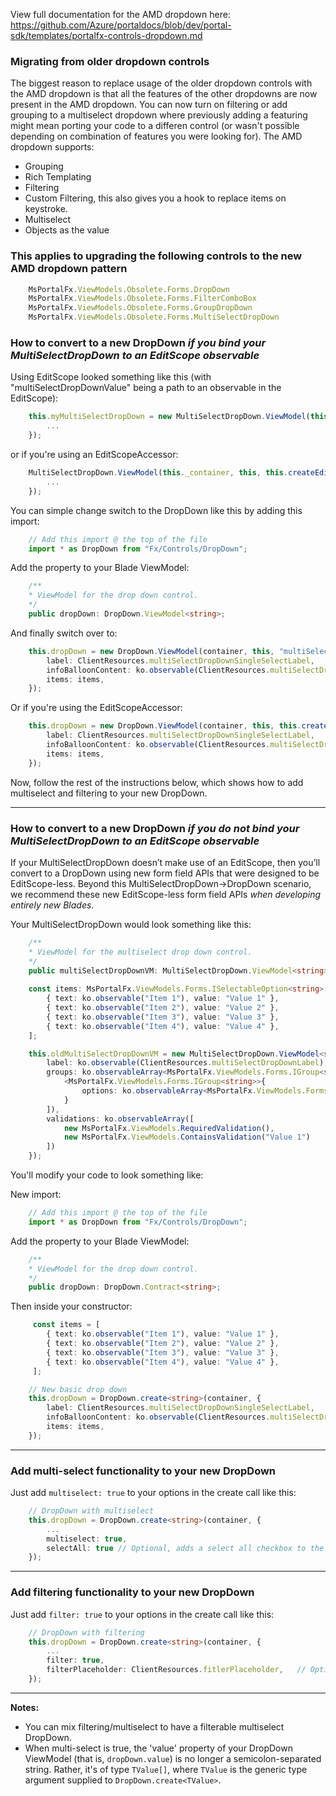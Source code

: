 View full documentation for the AMD dropdown here: https://github.com/Azure/portaldocs/blob/dev/portal-sdk/templates/portalfx-controls-dropdown.md

### Migrating from older dropdown controls
The biggest reason to replace usage of the older dropdown controls with the AMD dropdown is that all the features
of the other dropdowns are now present in the AMD dropdown. You can now turn on filtering or add grouping to a 
multiselect dropdown where previously adding a featuring might mean porting your code to a differen control (or 
wasn't possible depending on combination of features you were looking for). The AMD dropdown supports:

- Grouping
- Rich Templating
- Filtering 
- Custom Filtering, this also gives you a hook to replace items on keystroke.
- Multiselect
- Objects as the value

### This applies to upgrading the following controls to the new AMD dropdown pattern

```typescript
    MsPortalFx.ViewModels.Obsolete.Forms.DropDown
    MsPortalFx.ViewModels.Obsolete.Forms.FilterComboBox
    MsPortalFx.ViewModels.Obsolete.Forms.GroupDropDown
    MsPortalFx.ViewModels.Obsolete.Forms.MultiSelectDropDown
```

### How to convert to a new DropDown _if you bind your MultiSelectDropDown to an EditScope observable_

Using EditScope looked something like this (with "multiSelectDropDownValue"  being a path to an observable in the EditScope):

```typescript
    this.myMultiSelectDropDown = new MultiSelectDropDown.ViewModel(this._container, this, "multiSelectDropDownValue", {
        ...
    });
```

or if you're using an EditScopeAccessor:

```typescript
    MultiSelectDropDown.ViewModel(this._container, this, this.createEditScopeAccessor<string>((data) => { return data.multiSelectDropDownValue; }), {
        ...
    });
```

You can simple change switch to the DropDown like this by adding this import:

```typescript
    // Add this import @ the top of the file
    import * as DropDown from "Fx/Controls/DropDown";
```

Add the property to your Blade ViewModel:

```typescript
    /**
    * ViewModel for the drop down control.
    */
    public dropDown: DropDown.ViewModel<string>; 
```

And finally switch over to: 

```typescript
    this.dropDown = new DropDown.ViewModel(container, this, "multiSelectDropDownValue" {
    	label: ClientResources.multiSelectDropDownSingleSelectLabel,
    	infoBalloonContent: ko.observable(ClientResources.multiSelectDropDownInfoBalloon),
    	items: items,
    });
```

Or if you're using the EditScopeAccessor:

```typescript
    this.dropDown = new DropDown.ViewModel(container, this, this.createEditScopeAccessor<string>((data) => { return data.multiSelectDropDownValue; }) {
    	label: ClientResources.multiSelectDropDownSingleSelectLabel,
    	infoBalloonContent: ko.observable(ClientResources.multiSelectDropDownInfoBalloon),
    	items: items,
    });
```


Now, follow the rest of the instructions below, which shows how to add multiselect and filtering to your new DropDown.

-----------------------------------------------------------------

### How to convert to a new DropDown _if you do not bind your MultiSelectDropDown to an EditScope observable_

If your MultiSelectDropDown doesn’t make use of an EditScope, then you’ll convert to a DropDown using new form field APIs that were designed to be EditScope-less.  Beyond this MultiSelectDropDown->DropDown scenario, we recommend these new EditScope-less form field APIs _when developing entirely new Blades_.

Your MultiSelectDropDown would look something like this:
```typescript
    /**
    * ViewModel for the multiselect drop down control.
    */
    public multiSelectDropDownVM: MultiSelectDropDown.ViewModel<string>;
        
    const items: MsPortalFx.ViewModels.Forms.ISelectableOption<string>[] = [
    	{ text: ko.observable("Item 1"), value: "Value 1" },
    	{ text: ko.observable("Item 2"), value: "Value 2" },
    	{ text: ko.observable("Item 3"), value: "Value 3" },
    	{ text: ko.observable("Item 4"), value: "Value 4" },
    ];

    this.oldMultiSelectDropDownVM = new MultiSelectDropDown.ViewModel<string>(container, {
    	label: ko.observable(ClientResources.multiSelectDropDownLabel),
    	groups: ko.observableArray<MsPortalFx.ViewModels.Forms.IGroup<string>>([
    		<MsPortalFx.ViewModels.Forms.IGroup<string>>{
    			options: ko.observableArray<MsPortalFx.ViewModels.Forms.ISelectableOption<string>>(items)
    		}
    	]),
    	validations: ko.observableArray([
    		new MsPortalFx.ViewModels.RequiredValidation(),
    		new MsPortalFx.ViewModels.ContainsValidation("Value 1")
    	])
    });
```

You'll modify your code to look something like:

New import:
```typescript
    // Add this import @ the top of the file
    import * as DropDown from "Fx/Controls/DropDown";
```

Add the property to your Blade ViewModel:
```typescript
    /**
    * ViewModel for the drop down control.
    */
    public dropDown: DropDown.Contract<string>;
```

Then inside your constructor: 
   
```typescript
     const items = [ 
        { text: ko.observable("Item 1"), value: "Value 1" },
        { text: ko.observable("Item 2"), value: "Value 2" },
        { text: ko.observable("Item 3"), value: "Value 3" },
        { text: ko.observable("Item 4"), value: "Value 4" },
     ];

    // New basic drop down 
    this.dropDown = DropDown.create<string>(container, {
    	label: ClientResources.multiSelectDropDownSingleSelectLabel,
    	infoBalloonContent: ko.observable(ClientResources.multiSelectDropDownInfoBalloon), 
    	items: items, 
    });
```

-----------------------------------------------------------------
### Add multi-select functionality to your new DropDown

Just add `multiselect: true` to your options in the create call like this:

```typescript
    // DropDown with multiselect
    this.dropDown = DropDown.create<string>(container, {
    	...
    	multiselect: true,
    	selectAll: true // Optional, adds a select all checkbox to the top of the dropdown popup.
    });
```

-----------------------------------------------------------------
### Add filtering functionality to your new DropDown

Just add `filter: true` to your options in the create call like this:
  
```typescript
    // DropDown with filtering
    this.dropDown = DropDown.create<string>(container, {
        ...
        filter: true,
        filterPlaceholder: ClientResources.fitlerPlaceholder,   // Optional if you want placeholder text in the filter text box.
    });
```

-----------------------------------------------------------------
**Notes:**
 - You can mix filtering/multiselect to have a filterable multiselect DropDown.
 - When multi-select is true, the 'value' property of your DropDown ViewModel (that is, `dropDown.value`) is no longer a semicolon-separated string. Rather, it's of type `TValue[]`, where `TValue` is the generic type argument supplied to `DropDown.create<TValue>`.

